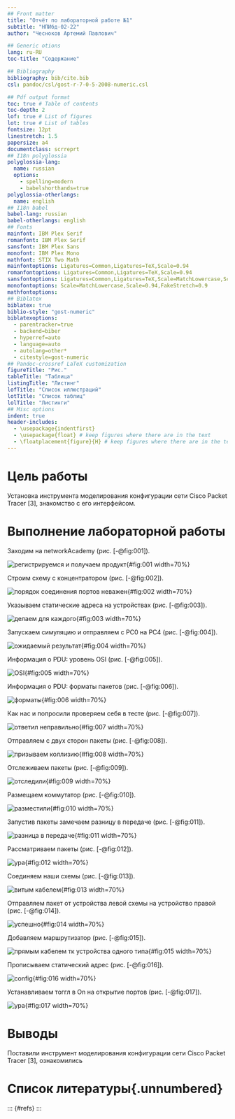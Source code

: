 ```yaml
---
## Front matter
title: "Отчёт по лабораторной работе №1"
subtitle: "НПИбд-02-22"
author: "Чесноков Артемий Павлович"

## Generic otions
lang: ru-RU
toc-title: "Содержание"

## Bibliography
bibliography: bib/cite.bib
csl: pandoc/csl/gost-r-7-0-5-2008-numeric.csl

## Pdf output format
toc: true # Table of contents
toc-depth: 2
lof: true # List of figures
lot: true # List of tables
fontsize: 12pt
linestretch: 1.5
papersize: a4
documentclass: scrreprt
## I18n polyglossia
polyglossia-lang:
  name: russian
  options:
	- spelling=modern
	- babelshorthands=true
polyglossia-otherlangs:
  name: english
## I18n babel
babel-lang: russian
babel-otherlangs: english
## Fonts
mainfont: IBM Plex Serif
romanfont: IBM Plex Serif
sansfont: IBM Plex Sans
monofont: IBM Plex Mono
mathfont: STIX Two Math
mainfontoptions: Ligatures=Common,Ligatures=TeX,Scale=0.94
romanfontoptions: Ligatures=Common,Ligatures=TeX,Scale=0.94
sansfontoptions: Ligatures=Common,Ligatures=TeX,Scale=MatchLowercase,Scale=0.94
monofontoptions: Scale=MatchLowercase,Scale=0.94,FakeStretch=0.9
mathfontoptions:
## Biblatex
biblatex: true
biblio-style: "gost-numeric"
biblatexoptions:
  - parentracker=true
  - backend=biber
  - hyperref=auto
  - language=auto
  - autolang=other*
  - citestyle=gost-numeric
## Pandoc-crossref LaTeX customization
figureTitle: "Рис."
tableTitle: "Таблица"
listingTitle: "Листинг"
lofTitle: "Список иллюстраций"
lotTitle: "Список таблиц"
lolTitle: "Листинги"
## Misc options
indent: true
header-includes:
  - \usepackage{indentfirst}
  - \usepackage{float} # keep figures where there are in the text
  - \floatplacement{figure}{H} # keep figures where there are in the text
---
```


# Цель работы

Установка инструмента моделирования конфигурации сети Cisco Packet
Tracer [3], знакомство с его интерфейсом.


# Выполнение лабораторной работы

Заходим на networkAcademy (рис. [-@fig:001]).

![регистрируемся и получаем продукт](image/1.png){#fig:001 width=70%}

Строим схему с концентратором (рис. [-@fig:002]).

![порядок соединения портов неважен](image/2.png){#fig:002 width=70%}

Указываем статические адреса на устройствах (рис. [-@fig:003]).

![делаем для каждого](image/3.png){#fig:003 width=70%}

Запускаем симуляцию и отправляем с PC0 на PC4 (рис. [-@fig:004]).

![ожидаемый результат](image/4.png){#fig:004 width=70%}

Информация о PDU: уровень OSI (рис. [-@fig:005]).

![OSI](image/5.png){#fig:005 width=70%}

Информация о PDU: форматы пакетов (рис. [-@fig:006]).

![форматы](image/6.png){#fig:006 width=70%}

Как нас и попросили проверяем себя в тесте (рис. [-@fig:007]).

![ответил неправильно](image/7.png){#fig:007 width=70%}

Отправляем с двух сторон пакеты (рис. [-@fig:008]).

![призываем коллизию](image/8.png){#fig:008 width=70%}

Отслеживаем пакеты (рис. [-@fig:009]).

![отследили](image/9.png){#fig:009 width=70%}

Размещаем коммутатор  (рис. [-@fig:010]).

![разместили](image/10.png){#fig:010 width=70%}

Запустив пакеты замечаем разницу в передаче  (рис. [-@fig:011]).

![разница в передаче](image/11.png){#fig:011 width=70%}

Рассматриваем пакеты  (рис. [-@fig:012]).

![ура](image/12.png){#fig:012 width=70%}

Соединяем наши схемы   (рис. [-@fig:013]).

![витым кабелем](image/13.png){#fig:013 width=70%}

Отправляем пакет от устройства левой схемы на устройство правой   (рис. [-@fig:014]).

![успешно](image/14.png){#fig:014 width=70%}

Добавляем маршрутизатор (рис. [-@fig:015]).

![прямым кабелем тк устройства одного типа](image/15.png){#fig:015 width=70%}

Прописываем статический адрес  (рис. [-@fig:016]).

![config](image/16.png){#fig:016 width=70%}

Устанавливаем тоггл в On на открытие портов  (рис. [-@fig:017]).

![ура](image/17.png){#fig:017 width=70%}


# Выводы

Поставили инструмент моделирования конфигурации сети Cisco Packet
Tracer [3], ознакомились

# Список литературы{.unnumbered}

::: {#refs}
:::
